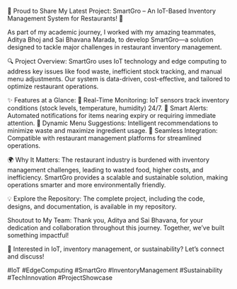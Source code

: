 🌟 Proud to Share My Latest Project: SmartGro – An IoT-Based Inventory Management System for Restaurants! 🌟

As part of my academic journey, I worked with my amazing teammates, Aditya Bhoj and Sai Bhavana Marada, to develop SmartGro—a solution designed to tackle major challenges in restaurant inventory management.

🔍 Project Overview:
SmartGro uses IoT technology and edge computing to address key issues like food waste, inefficient stock tracking, and manual menu adjustments. Our system is data-driven, cost-effective, and tailored to optimize restaurant operations.

✨ Features at a Glance:
🔹 Real-Time Monitoring: IoT sensors track inventory conditions (stock levels, temperature, humidity) 24/7.
🔹 Smart Alerts: Automated notifications for items nearing expiry or requiring immediate attention.
🔹 Dynamic Menu Suggestions: Intelligent recommendations to minimize waste and maximize ingredient usage.
🔹 Seamless Integration: Compatible with restaurant management platforms for streamlined operations.

🌍 Why It Matters:
The restaurant industry is burdened with inventory management challenges, leading to wasted food, higher costs, and inefficiency. SmartGro provides a scalable and sustainable solution, making operations smarter and more environmentally friendly.

💡 Explore the Repository:
The complete project, including the code, designs, and documentation, is available in my repository.

Shoutout to My Team:
Thank you, Aditya and Sai Bhavana, for your dedication and collaboration throughout this journey. Together, we’ve built something impactful!

🚀 Interested in IoT, inventory management, or sustainability? Let’s connect and discuss!

#IoT #EdgeComputing #SmartGro #InventoryManagement #Sustainability #TechInnovation #ProjectShowcase
